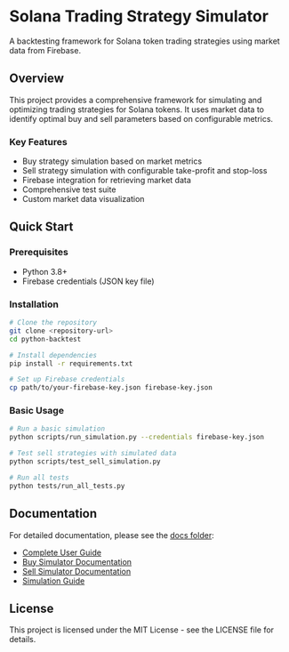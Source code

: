# Solana Trading Strategy Simulator

A backtesting framework for Solana token trading strategies using market data from Firebase.

## Overview

This project provides a comprehensive framework for simulating and optimizing trading strategies for Solana tokens. It uses market data to identify optimal buy and sell parameters based on configurable metrics.

### Key Features

- Buy strategy simulation based on market metrics
- Sell strategy simulation with configurable take-profit and stop-loss
- Firebase integration for retrieving market data
- Comprehensive test suite
- Custom market data visualization

## Quick Start

### Prerequisites

- Python 3.8+
- Firebase credentials (JSON key file)

### Installation

```bash
# Clone the repository
git clone <repository-url>
cd python-backtest

# Install dependencies
pip install -r requirements.txt

# Set up Firebase credentials
cp path/to/your-firebase-key.json firebase-key.json
```

### Basic Usage

```bash
# Run a basic simulation
python scripts/run_simulation.py --credentials firebase-key.json

# Test sell strategies with simulated data
python scripts/test_sell_simulation.py

# Run all tests
python tests/run_all_tests.py
```

## Documentation

For detailed documentation, please see the [docs folder](./docs):

- [Complete User Guide](./docs/index.md)
- [Buy Simulator Documentation](./docs/buy_simulator.md)
- [Sell Simulator Documentation](./docs/sell_simulator.md)
- [Simulation Guide](./docs/simulation_guide.md)

## License

This project is licensed under the MIT License - see the LICENSE file for details. 